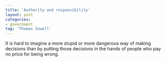 ```yaml
---
title: 'Authority and responsibility'
layout: post
categories:
- government
tag: 'Thomas Sowell'
---
```


It is hard to imagine a more stupid or more dangerous way of making decisions than by putting those decisions in the hands of people who pay no price for being wrong.